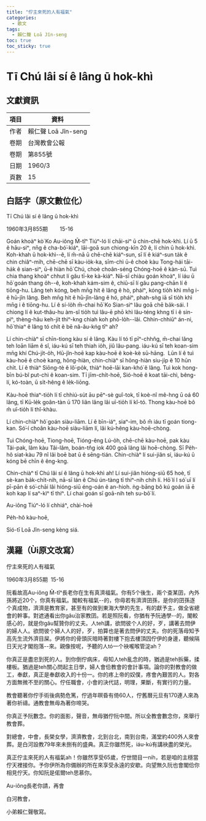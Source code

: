 ```yaml
---
title: "佇主來死的人有福氣"
categories:
  - 散文
tags:
  - 賴仁聲 Loā Jîn-seng
toc: true
toc_sticky: true
---
```


# Tī Chú lâi sí ê lâng ū hok-khì

## 文獻資訊

| 項目 | 資料 |
|---|---|
| 作者 | 賴仁聲 Loā Jîn-seng |
| 卷期 | 台灣教會公報 |
| 卷期 | 第855號 |
| 日期 | 1960/3 |
| 頁數 | 15 |

## 白話字（原文數位化）

Tī Chú lâi sí ê lâng ū hok-khì

1960年3月855期        15-16

Goán khoàⁿ kò͘ Ko Au-iông M̄-tîⁿ Tiúⁿ-ló lí chāi-siⁿ ū chin-chē hok-khì. Lí ū 5 ê hāu-siⁿ, nn̄g ê cha-bó͘-kiáⁿ, lāi-goā sun chiong-kīn 20 ê, lí chin ū hok-khì. Koh-khah ū hok-khì--ê, lí m̄-nā ū chē-chē kiáⁿ-sun, sī lí ê kiáⁿ-sun ta̍k ê chin chiâⁿ-mi̍h, chē-chē sī kàu-io̍k-ka, sīm-chì ū-ê choè kàu Tong-hái tāi-ha̍k ê sian-siⁿ, ū-ê hiàn hō͘ Chú, choè choân-séng Chóng-hoē ê kàn-sū. Tuì chia thang khoàⁿ chhut lí gâu tī-ke kà-kiáⁿ. Nā-sī chiàu goán khoàⁿ, lí iáu ū hō͘ goán thang o̍h--ê, koh-khah kám-sim ê, chiū-sī lí gâu pang-chān lí ê tiōng-hu. Lâng teh kóng, beh mn̄g hit ê lâng ê hò, pháiⁿ, kóng tio̍h khì mn̄g i-ê hū-jîn lâng. Beh mn̄g hit ê hū-jîn-lâng ê hó, pháiⁿ, phah-sǹg iā sī tio̍h khì mn̄g i ê tiōng-hu. Lí ê sí-lo̍h m̄-chai hō͘ Ko Sian-siⁿ lâu goā chē ba̍k-sái. I chiong lí ê kut-thâu-hu àm-sî tio̍h tuì lâu-ē phō khì lâu-téng khng tī i ê sin-piⁿ, thèng-hāu keh-ji̍t thiⁿ-kng chiah koh phō-lo̍h--lâi. Chhin-chhiūⁿ án-ni, hō͘ thiaⁿ ê lâng tó chi̍t ê bē nâ-âu-kńg tīⁿ ah?

Lí chin-chiàⁿ sī chīn-tiong kàu sí ê lâng. Kàu lí tó tī pīⁿ-chhn̂g, m̄-chai lâng teh loān liām ê sî, iáu-kú sī teh thiah io̍h, jiû lâu-pang. iáu-kú sī teh koan-sim mn̄g khí Chú-ji̍t-o̍h, Hū-jîn-hoē kap kàu-hoē ê koè-kè sū-hāng.  Lūn lí ê tuì kàu-hoē ê choè kang, hōng-hiàn, chin-chiàⁿ sī hōng-hiàn siu-ji̍p ê 10 hūn chi̍t. Lí ê thiàⁿ Siōng-tè ê lô͘-po̍k, thiàⁿ hoē-lāi kan-khó͘ ê lâng. Tuì kok hong-bīn bú-bî put-chì ê koan-sim. Tī jīm-chi̍t-hoē, Sió-hoē ê koat tāi-chì, bêng-lí, kó-toàn, ū si̍t-hêng ê le̍k-liōng.

Kàu-hoē thiaⁿ-tio̍h lí tī chhiú-su̍t āu pēⁿ-sè guî-tok, tī koè-nî mê-hng ū oá 60 lâng, tī Kū-le̍k goân-tàn ū 170 liân lâng lâi uī-tio̍h lí kî-tó. Thong kàu-hoē bô m̄ uī-tio̍h lí thî-khàu.

Lí chin-chiàⁿ hô͘ goán siàu-liām. Lí ê bīn-iáⁿ, siaⁿ-im, bô m̄ iáu tī goán tiong-kan. Só͘-í choân kàu-hoē siàu-liām lí, lâi kú-hêng kàu-hoē-chòng.

Tuì Chóng-hoē, Tiong-hoē, Tióng-êng Lú-o̍h, chē-chē kàu-hoē, pak kàu Tâi-pak, lâm kàu Tâi-lâm, boán-tn̂g iok 400 goā lâng lâi hoē-chòng. Sī Pe̍h-hô siat-kàu 79 nî lâi boē bat ū ê sēng-tián. Chin-chiàⁿ lí sui-jiân sí, iáu-kú ū kóng bē chīn ê êng-kng.

Chin-chiàⁿ tī Chú lâi sí ê lâng ū hok-khì ah! Lí sui-jiân hióng-siū 65 hoè, tī sè-kan ba̍k-chi̍t-nih, nā-sī lán ê Chú ún-tàng tī thiⁿ-nih chih lí. Hō͘ lí I só͘ uī lí pī-pān ê só͘-chāi lâi hióng-siū éng-oán ê an-hioh. ǹg-bāng bô kú goán iā ē koh kap lí saⁿ-kìⁿ tī thiⁿ. Lí chai goán sī goā-nih teh su-bō͘ lí.

Au-iông Tiúⁿ-ló lí chhiáⁿ, chài-hoē

Pe̍h-hô kàu-hoē,

Sió-tī Loā Jîn-seng kèng siá.

## 漢羅（Ùi原文改寫）

佇主來死的人有福氣

1960年3月855期  15-16

阮看故高Au-iông M̄-tîⁿ長老你在生有真濟福氣。你有5个後生，兩个查某囝，內外孫將近20个，你真有福氣。閣較有福氣--的，你毋若有濟濟囝孫，是你的囝孫逐个真成物，濟濟是教育家，甚至有的做到東海大學的先生，有的獻予主，做全省總會的幹事。對遮通看出你gâu治家教囝。若是照阮看，你猶有予阮通學--的，閣較感心的，就是你gâu幫贊你的丈夫。人teh講，欲問彼个人的好，歹，講著去問伊的婦人人。欲問彼个婦人人的好，歹，拍算也是著去問伊的丈夫。你的死落毋知予高先生流外濟目屎。伊將你的骨頭灰暗時著對樓下抱去樓頂囥佇伊的身邊，聽候隔日天光才閣抱落--來。親像按呢，予聽的人tó一个袂嚨喉管淀ah？

你真正是盡忠到死的人。到你倒佇病床，毋知人teh亂念的時，猶過是teh拆藥，揉樓板。猶過是teh關心問起主日學，婦人會佮教會的會計事項。論你的對教會的做工，奉獻，真正是奉獻收入的十份一。你的疼上帝的奴僕，疼會內艱苦的人。對各方面無微不至的關心。佇任職會，小會的決代誌，明理，果斷，有實行的力量。

教會聽著你佇手術後病勢危篤，佇過年暝昏有倚60人，佇舊曆元旦有170連人來為著你祈禱。通教會無毋為著你啼哭。

你真正予阮數念。你的面影，聲音，無毋猶佇阮中間。所以全教會數念你，來舉行教會葬。

對總會，中會，長榮女學，濟濟教會，北到台北，南到台南，滿堂約400外人來會葬。是白河設教79年來未捌有的盛典。真正你雖然死，iáu-kú有講袂盡的榮光。

真正佇主來死的人有福氣ah！你雖然享受65歲，佇世間目一nih，若是咱的主穩當佇天裡接你。予你伊所為你備辦的所在來享受永遠的安歇。向望無久阮也會閣佮你相見佇天。你知阮是偌爾teh思慕你。

Au-iông長老你請，再會

白河教會，

小弟賴仁聲敬寫。
